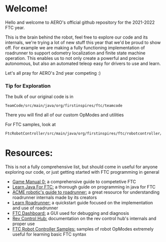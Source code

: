 <h1>Welcome!</h1>

Hello and welcome to AERO's official github repository for the 2021-2022 FTC year.

This is the brain behind the robot, feel free to explore our code and its internals, we're trying a lot of new stuff this year that we'd be proud to show off. For example we are making a fully functioning implementation of roadrunner to support odometry localization and finite state machine operation. This enables us to not only create a powerful and precise autonomous, but also an automated teleop easy for drivers to use and learn.

Let's all pray for AERO's 2nd year competing :)

<h3>Tip for Exploration</h3>

The bulk of our original code is in 

    TeamCode/src/main/java/org/firstinspires/ftc/teamcode

There you will find all of our custom OpModes and utilities

For FTC samples, look at

    FtcRobotController/src/main/java/org/firstinspires/ftc/robotcontroller/external/samples/

<h1>Resources:</h1>

This is not a fully comprehensive list, but should come in useful for anyone exploring our code, or just getting started with FTC programming in general
<ul>
	<li><a href="https://gm0.org/en/latest/index.html">Game Manual 0:</a> a comprehensive guide to competetive FTC</li>
	<li><a href="https://github.com/alan412/LearnJavaForFTC/blob/master/LearnJavaForFTC.pdf">Learn Java For FTC:</a> a thorough guide on programming in java for FTC</li>
	<li><a href="acme-robotics.gitbook.io/road-runner">ACME robotic's guide to roadrunner:</a> a great resource for understanding roadrunner internals made by its creators</li>
	<li><a href="learnroadrunner.com">Learn Roadrunner:</a> a quickstart guide focused on the implementation and use of roadrunner</li>
	<li><a href="https://github.com/acmerobotics/ftc-dashboard">FTC Dashboard:</a> a GUI used for debugging and diagnosis</li>
	<li><a href="https://docs.revrobotics.com/control-hub/control-hub-gs">Rev Control Hub:</a> documentation on the rev control hub's internals and proper use</li>
	<li><a href="https://github.com/FIRST-Tech-Challenge/FtcRobotController/tree/master/FtcRobotController/src/main/java/org/firstinspires/ftc/robotcontroller/external/samples">FTC Robot Controller Samples:</a> samples of robot OpModes extremely useful for learning basic FTC syntax</li>
</ul>
